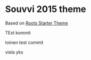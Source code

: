 # Souvvi 2015 theme

Based on [Roots Starter Theme](http://roots.io/)

TEst kommit

toinen test commit

viela yks
